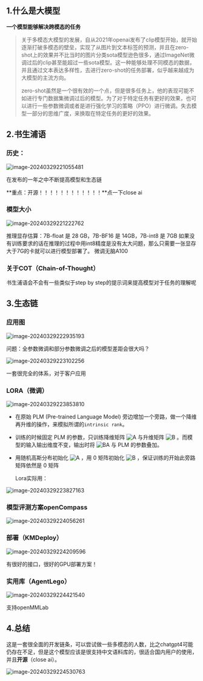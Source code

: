 ## 1.什么是大模型

**一个模型能够解决跨模态的任务**

> 关于多模态大模型的发展，自从2021年openai发布了clip模型开始，就开始逐渐打破多模态的壁垒，实现了从图片到文本标签的预测，并且在zero-shot上的效果并不比当时的图片分类sota模型逊色很多，通过ImageNet微调过后的clip甚至能超过一些sota模型。这一种能够处理不同模态的数据，并且通过文本表达多样性，去进行zero-shot的任务部署，似乎越来越成为大模型的主流方向。
>
> zero-shot虽然是一个很有效的一个点，但是很多任务上，他的表现可能不如进行专门数据集微调过后的模型。为了对于特定任务有更好的效果，也可以进行一些参数微调或者是进行强化学习的策略（PPO）进行微调。失去模型一部分的思维广度，来换取在特定任务的更好的效果。



## 2.书生浦语

### 历史：

![image-20240329221055481](C:/Users/一曲流年/AppData/Roaming/Typora/typora-user-images/image-20240329221055481.png)

在发布的一年之中不断提高模型和生态链

**重点：开源！！！！！！！！！！！！**点一下close ai



### 模型大小

![image-20240329221222762](C:/Users/一曲流年/AppData/Roaming/Typora/typora-user-images/image-20240329221222762.png)

推理显存估算：7B-float 是 28 GB，7B-BF16 是 14GB，7B-int8 是 7GB
如果没有训练要求的话在推理的过程中用int8精度是没有太大问题，那么只需要一张显存大于7G的卡就可以进行模型部署了。
微调无脑A100



### 关于COT（Chain-of-Thought）

书生浦语会不会有一些类似于step by step的提示词来提高模型对于任务的理解呢



## 3.生态链

### 应用图

![image-20240329222935193](C:/Users/一曲流年/AppData/Roaming/Typora/typora-user-images/image-20240329222935193.png)

问题：全参数微调和部分参数微调之后的模型差距会很大吗？

![image-20240329223102256](C:/Users/一曲流年/AppData/Roaming/Typora/typora-user-images/image-20240329223102256.png)

一套很完全的体系，对于客户应用



### LORA（微调）

![image-20240329223853810](C:/Users/一曲流年/AppData/Roaming/Typora/typora-user-images/image-20240329223853810.png)

- 在原始 PLM (Pre-trained Language Model) 旁边增加一个旁路，做一个降维再升维的操作，来模拟所谓的`intrinsic rank`。

- 训练的时候固定 PLM 的参数，只训练降维矩阵 ![A](https://www.zhihu.com/equation?tex=A&consumer=ZHI_MENG) 与升维矩阵 ![B](https://www.zhihu.com/equation?tex=B&consumer=ZHI_MENG) 。而模型的输入输出维度不变，输出时将 ![BA](https://www.zhihu.com/equation?tex=BA&consumer=ZHI_MENG) 与 PLM 的参数叠加。

- 用随机高斯分布初始化 ![A](https://www.zhihu.com/equation?tex=A&consumer=ZHI_MENG) ，用 0 矩阵初始化 ![B](https://www.zhihu.com/equation?tex=B&consumer=ZHI_MENG) ，保证训练的开始此旁路矩阵依然是 0 矩阵

  Lora实际用：

![image-20240329223827163](C:/Users/一曲流年/AppData/Roaming/Typora/typora-user-images/image-20240329223827163.png)

### 模型评测方案openCompass

![image-20240329224056261](C:/Users/一曲流年/AppData/Roaming/Typora/typora-user-images/image-20240329224056261.png)

### 部署（KMDeploy）

![image-20240329224209596](C:/Users/一曲流年/AppData/Roaming/Typora/typora-user-images/image-20240329224209596.png)

有很好的接口，很好的GPU部署方案！

### 实用库（AgentLego）

![image-20240329224421540](C:/Users/一曲流年/AppData/Roaming/Typora/typora-user-images/image-20240329224421540.png)

支持openMMLab



## 4.总结

这是一套很全面的开发链条，可以尝试做一些多模态的人数，比之chatgpt4可能仍存在不足，但是这个模型应该是很支持中文语料库的，很适合国内用户的使用，并且**开源**（close ai）。

![image-20240329224530763](C:/Users/一曲流年/AppData/Roaming/Typora/typora-user-images/image-20240329224530763.png)
